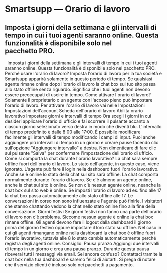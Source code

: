 # Smartsupp — Orario di lavoro
## Imposta i giorni della settimana e gli intervalli di tempo in cui i tuoi agenti saranno online. Questa funzionalità è disponibile solo nel pacchetto PRO.
 
Imposta i giorni della settimana e gli intervalli di tempo in cui i tuoi agenti saranno online.
Questa funzionalità è disponibile solo nel pacchetto PRO.
Perché usare l'orario di lavoro?
Imposta l'orario di lavoro per la tua società e Smartsupp apparirà solamente in questo periodo di tempo. Se qualsiasi agente rimane online dopo l'orario di lavoro la chat box sul tuo sito passa allo stato offline senza riguardo. Significa che i tuoi agenti non devono essere preoccupati di uscire in tempo.
Come attivare l'orario di lavoro?
Solamente il proprietario o un agente con l'acceso pieno può impostare l'orario di lavoro.
Per attivare l'orario di lavoro vai nelle Impostazioni
Impostazioni dell'account
Scheda dell'orario di lavoro
Abilita orario lavorativo
Impostare giorni e intervalli di tempo
Ora scegli i giorni in cui desideri applicare l'orario di ufficio e fai scorrere il pulsante accanto a ciascun giorno selezionato verso destra in modo che diventi blu. L'intervallo di tempo predefinito è dalle 8:00 alle 17:00. È possibile modificare facilmente gli intervalli di tempo modificando i campi di input. Puoi anche aggiungere più intervalli di tempo in un giorno e creare pause facendo clic sull'opzione "Aggiungere intervallo" a destra.
Non dimenticare di fare clic sul pulsante "Salva" per confermare l'impostazione dell'orario di ufficio.
Come si comporta la chat durante l'orario lavorativo?
La chat sarà sempre offline fuori dell'orario di lavoro. Lo stato dell'agente, in questo caso, viene ignorato. L'agente può fare il login nella dashboard fuori l'orario lavorativo. Anche se è online lo stato della chat sul sito sarà offline.
La chat comporta normalmente durante l'orario di lavoro. Se c'è almeno un agente online, anche la chat sul sito è online. Se non c'è nessun agente online, neanche la chat box sul sito web è online.
Se imposti l'orario di lavoro ad es. fino alle 17 la chat box passa automaticamente allo stato offline alle 17. Le conversazioni in corso non sono influenzate e l'agente può finirle. I visitatori che stanno chattando vedono la chat nello stato online fino alla fine della conversazione.
Giorni festivi
Se giorni festivi non fanno una parte dell'orario di lavoro non c'è problema. Siccome nessun agente è online la chat box rimane offline. Gli agenti devono fare il logout dalla dashboard il giorno prima del giorno festivo oppure impostare il loro stato su offline. Nel caso in cui gli agenti rimangano online nella dashboard la chat box è offline fuori l'orario lavorativo, tuttavia alle 8 lo stato cambia automaticamente perché registra degli agenti online.
Consiglio: Pausa pranzo
Aggiungi due intervalli di tempo in un giorno e crea una pausa pranzo. Durante questa pausa riceverai tutti i messaggi via email.
Sei ancora confuso? Contattaci tramite la chat box nella tua dashboard e saremo felici di aiutarti. Si prega di notare che il servizio clienti è incluso solo nei pacchetti a pagamento.

